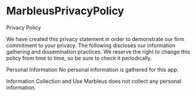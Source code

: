 # MarbleusPrivacyPolicy
Privacy Policy

We have created this privacy statement in order to demonstrate our firm
commitment to your privacy. The following discloses our information
gathering and dissemination practices.
We reserve the right to change this policy from time to time, so be sure
to check it periodically.


Personal Information
No personal information is gathered for this app.


Information Collection and Use
Marbleus does not collect any personal information.

